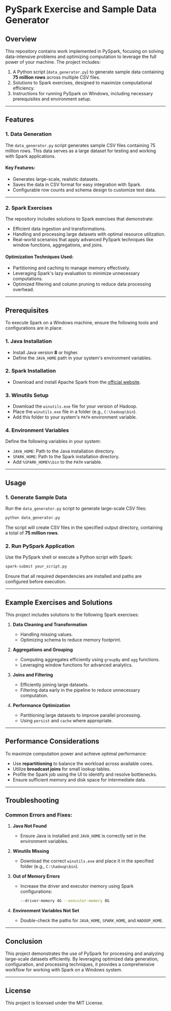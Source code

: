 # PySpark Exercise and Sample Data Generator

## Overview

This repository contains work implemented in PySpark, focusing on solving data-intensive problems and optimizing computation to leverage the full power of your machine. The project includes:

1. A Python script (`data_generator.py`) to generate sample data containing **75 million rows** across multiple CSV files.
2. Solutions to Spark exercises, designed to maximize computational efficiency.
3. Instructions for running PySpark on Windows, including necessary prerequisites and environment setup.

---

## Features

### 1. **Data Generation**

The `data_generator.py` script generates sample CSV files containing 75 million rows. This data serves as a large dataset for testing and working with Spark applications.

#### Key Features:

- Generates large-scale, realistic datasets.
- Saves the data in CSV format for easy integration with Spark.
- Configurable row counts and schema design to customize test data.

---

### 2. **Spark Exercises**

The repository includes solutions to Spark exercises that demonstrate:

- Efficient data ingestion and transformations.
- Handling and processing large datasets with optimal resource utilization.
- Real-world scenarios that apply advanced PySpark techniques like window functions, aggregations, and joins.

#### Optimization Techniques Used:

- Partitioning and caching to manage memory effectively.
- Leveraging Spark's lazy evaluation to minimize unnecessary computations.
- Optimized filtering and column pruning to reduce data processing overhead.

---

## Prerequisites

To execute Spark on a Windows machine, ensure the following tools and configurations are in place:

### 1. **Java Installation**

- Install Java version **8** or higher.
- Define the `JAVA_HOME` path in your system's environment variables.

### 2. **Spark Installation**

- Download and install Apache Spark from the [official website](https://spark.apache.org/downloads.html).

### 3. **Winutils Setup**

- Download the `winutils.exe` file for your version of Hadoop.
- Place the `winutils.exe` file in a folder (e.g., `C:\hadoop\bin`).
- Add this folder to your system's `PATH` environment variable.

### 4. **Environment Variables**

Define the following variables in your system:

- `JAVA_HOME`: Path to the Java installation directory.
- `SPARK_HOME`: Path to the Spark installation directory.
- Add `%SPARK_HOME%\bin` to the `PATH` variable.

---

## Usage

### 1. **Generate Sample Data**

Run the `data_generator.py` script to generate large-scale CSV files:

```bash
python data_generator.py
```

The script will create CSV files in the specified output directory, containing a total of **75 million rows**.

### 2. **Run PySpark Application**

Use the PySpark shell or execute a Python script with Spark:

```bash
spark-submit your_script.py
```

Ensure that all required dependencies are installed and paths are configured before execution.

---

## Example Exercises and Solutions

This project includes solutions to the following Spark exercises:

1. **Data Cleaning and Transformation**

   - Handling missing values.
   - Optimizing schema to reduce memory footprint.

2. **Aggregations and Grouping**

   - Computing aggregates efficiently using `groupBy` and `agg` functions.
   - Leveraging window functions for advanced analytics.

3. **Joins and Filtering**

   - Efficiently joining large datasets.
   - Filtering data early in the pipeline to reduce unnecessary computation.

4. **Performance Optimization**
   - Partitioning large datasets to improve parallel processing.
   - Using `persist` and `cache` where appropriate.

---

## Performance Considerations

To maximize computation power and achieve optimal performance:

- Use **repartitioning** to balance the workload across available cores.
- Utilize **broadcast joins** for small lookup tables.
- Profile the Spark job using the UI to identify and resolve bottlenecks.
- Ensure sufficient memory and disk space for intermediate data.

---

## Troubleshooting

### Common Errors and Fixes:

1. **Java Not Found**

   - Ensure Java is installed and `JAVA_HOME` is correctly set in the environment variables.

2. **Winutils Missing**

   - Download the correct `winutils.exe` and place it in the specified folder (e.g., `C:\hadoop\bin`).

3. **Out of Memory Errors**

   - Increase the driver and executor memory using Spark configurations:
     ```bash
     --driver-memory 4G --executor-memory 8G
     ```

4. **Environment Variables Not Set**
   - Double-check the paths for `JAVA_HOME`, `SPARK_HOME`, and `HADOOP_HOME`.

---

## Conclusion

This project demonstrates the use of PySpark for processing and analyzing large-scale datasets efficiently. By leveraging optimized data generation, configuration, and processing techniques, it provides a comprehensive workflow for working with Spark on a Windows system.

---

## License

This project is licensed under the MIT License.
